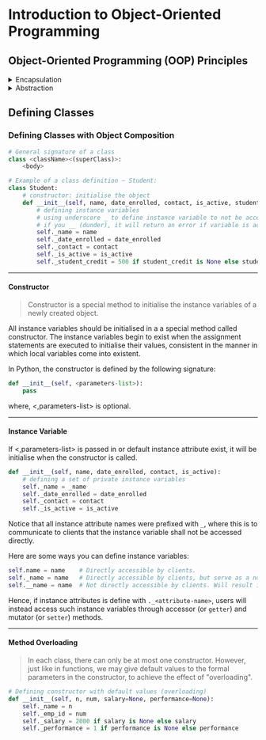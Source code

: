 # Introduction to Object-Oriented Programming

## Object-Oriented Programming (OOP) Principles

<details>
<summary>Encapsulation</summary>

### What is it?
> Encapsulation is the result of abstracting related data and operations simultaneously
and applying information hiding.

Encapsulation results in class definition; a class defines data and operation,
applies information-hiding to wrap up implementation details so that its objects are black boxes.
By knowing the interface or the method signatures of methods implemented in a class,
the clients or collaborators can call an object of that class to perform a service on the object. The clients or collaborators need not be concerned or know about the implementation of the instance variables and methods.

Hiding implementation details means that instances variables can be accessed only indirectly via service calls
to invoke methods that provides <i>controlled access</i> to private instance variables.

### How does it work?
The methods that provides <i>controlled access</i> are:
1. <b> accessor methods </b>

    Accessor methods allow inspection of instance variables.
2. <b> mutator methods </b>

    Mutator methods allow values of instance variables to be changed.

```python
class Student:
    def __init__(self, name, age):
        self._name = name
        self._age = age

        # defining accessor methods
        @property
        def age(self):
            print(f"Retrieving {self.name}'s age")
            return self._age

        # defining mutator methods
        @age.setter
        def age(self, value):
            if type(value) is not int:
                raise TypeError("Age must be a number!")
            if value < 0:
                raise ValueError("Age can't be negative")
            print(f"Setting {self.name}'s age to {value}...'")
            self._age = value

```
</details>
<details>
<summary>Abstraction</summary>

### What is it?
> Abstraction refers to using simple things to represented complexity.

For instance, you may know how to drive a car, but you do not necessarily need to know
how the car works in order for you to drive a car. In essence, it takes away the need for details,
and allows users to utilise the object as a whole.

### How does it work?

Given a class variable such as `student`, the student may attend different faculties within the university
and hence as such, the students may be identifed as `science students`, `humanities students` or `math students`.

```python
from abc import ABC, abstractmethod

class ABSclass(ABC):
    def state_name(self, x):
        print(f"Name is {x}")

    @abstractmethod
    def task(self):
        print("We are Abstract student now.")

class ScienceClass(ABSclass):
    def task(self):
        print("We are Science student now.")

class MathClass(ABSclass):
    def task(self):
        print("We are Math student now.")

sci_obj = ScienceClass()
sci_obj.task()                  # We are Science student now
sci_obj.state_name('Jensen')    # Name is Jensen

math_obj = MathClass()
math_obj.task()                 # We are Math student now
math_obj.state_name('Max')      # Name is Max
```

</details>


## Defining Classes

### Defining Classes with Object Composition

```python
# General signature of a class
class <className><(superClass)>:
    <body>

# Example of a class definition – Student:
class Student:
    # constructor: initialise the object
    def __init__(self, name, date_enrolled, contact, is_active, student_credit=None):
        # defining instance variables
        # using underscore _ to define instance variable to not be access directly
        # if you __ (dunder), it will return an error if variable is accessed
        self._name = name
        self._date_enrolled = date_enrolled
        self._contact = contact
        self._is_active = is_active
        self._student_credit = 500 if student_credit is None else student_credit
```
---
#### Constructor
> Constructor is a special method to initialise the instance variables of a newly
created object.

All instance variables should be initialised in a a special method called constructor.
The instance variables begin to exist when the assignment statements are executed to initialise
their values, consistent in the manner in which local variables come into existent.

In Python, the constructor is defined by the following signature:

```python
def __init__(self, <parameters-list>):
    pass
```
where, <,parameters-list> is optional.

---
#### Instance Variable
If <,parameters-list> is passed in or default instance attribute exist, it will be initialise
when the constructor is called.

```python
def __init__(self, name, date_enrolled, contact, is_active):
    # defining a set of private instance variables
    self._name = _name
    self._date_enrolled = date_enrolled
    self._contact = contact
    self._is_active = is_active
```

Notice that all instance attribute names were prefixed with `_`, where this is to communicate to clients
that the instance variable shall not be accessed directly.

Here are some ways you can define instance variables:
```python
self.name = name    # Directly accessible by clients.
self._name = name   # Directly accessible by clients, but serve as a notice to refrain from doing it.
self.__name = name  # Not directly accessible by clients. Will result in error (attribute does not exist).

```

Hence, if instance attributes is define with `._<attribute-name>`, users will instead access such instance variables
through accessor (or `getter`) and mutator (or `setter`) methods.

---
#### Method Overloading
> In each class, there can only be at most one constructor. However, just like in functions, we may give
default values to the formal parameters in the constructor, to achieve the effect of "overloading".

```python
# Defining constructor with default values (overloading)
def __init__(self, n, num, salary=None, performance=None):
    self._name = n
    self._emp_id = num
    self._salary = 2000 if salary is None else salary
    self._performance = 1 if performance is None else performance
```
